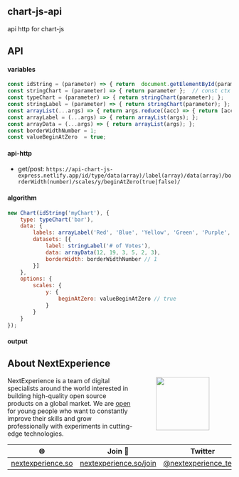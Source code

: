 ## chart-js-api
api http for chart-js

## API
#### variables
```javascript
const idString = (parameter) => { return  document.getElementById(parameter) };  // const ctx = document.getElementById('myChart');
const stringChart = (parameter) => { return parameter };  // const ctx = document.getElementById('myChart');
const typeChart = (parameter) => { return stringChart(parameter); };  
const stringLabel = (parameter) => { return stringChart(parameter); };  
const arrayList(...args) => { return args.reduce((acc) => { return [acc] } )}; 
const arrayLabel = (...args) => { return arrayList(args); };  
const arrayData = (...args) => { return arrayList(args); };  
const borderWidthNumber = 1;
const valueBeginAtZero  = true;
```

#### api-http
- get/post: `https://api-chart-js-express.netlify.app/id/type/data(array)/label(array)/data(array)/borderWidth(number)/scales/y/beginAtZero(true|false)/`

#### algorithm
```javascript
new Chart(idString('myChart'), {
    type: typeChart('bar'),
    data: {
        labels: arrayLabel('Red', 'Blue', 'Yellow', 'Green', 'Purple', 'Orange'), //  ['Red', 'Blue', 'Yellow', 'Green', 'Purple', 'Orange']
        datasets: [{
            label: stringLabel('# of Votes'),
            data: arrayData(12, 19, 3, 5, 2, 3),
            borderWidth: borderWidthNumber // 1
        }]
    },
    options: {
        scales: {
            y: {
                beginAtZero: valueBeginAtZero // true
            }
        }
    }
});
```

#### output

## About NextExperience

<img align="right" width="120" height="120" src="https://cdn-icons-png.flaticon.com/512/1600/1600856.png" hspace="50">

NextExperience is a team of digital specialists around the world interested in building high-quality open source products on a global market. We are [open](https://codex.so/join) for young people who want to constantly improve their skills and grow professionally with experiments in cutting-edge technologies.

| 🌐 | Join  👋  | Twitter | Instagram |
| -- | -- | -- | -- |
| [nextexperience.so](https://nextexperience.so) | [nextexperience.so/join](https://nextexperience.so/join) |[@nextexperience_team](http://twitter.com/nextexperience_team) | [@nextexperience_team](http://instagram.com/nextexperience_team/) |

